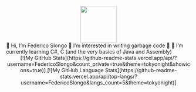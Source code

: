 <div id="header" align="center">
  <img src="https://avatars.githubusercontent.com/u/73640124?v=4" width="100"/>
</div>
👋 Hi, I’m Federico Slongo 💖 I’m interested in writing garbage code 💖 🌱 I’m currently learning C#, C (and the very basics of Java and Assembly) 
<div align = "center">
[![My GitHub Stats](https://github-readme-stats.vercel.app/api/?username=FedericoSlongo&count_private=true&theme=tokyonight&showicons=true)]
[![My GitHub Language Stats](https://github-readme-stats.vercel.app/api/top-langs/?username=FedericoSlongo&langs_count=5&theme=tokyonight)]
</div>

